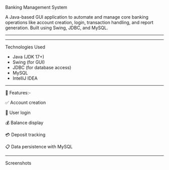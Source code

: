 Banking Management System

A Java-based GUI application to automate and manage core banking operations like account creation, login, transaction handling, and report generation. Built using Swing, JDBC, and MySQL.

---


---

Technologies Used

- Java (JDK 17+)
- Swing (for GUI)
- JDBC (for database access)
- MySQL
- IntelliJ IDEA

---
🚀 Features:-

✅ Account creation

🔐 User login

💰 Balance display

💳 Deposit tracking

📋 Data persistence with MySQL

---

Screenshots



